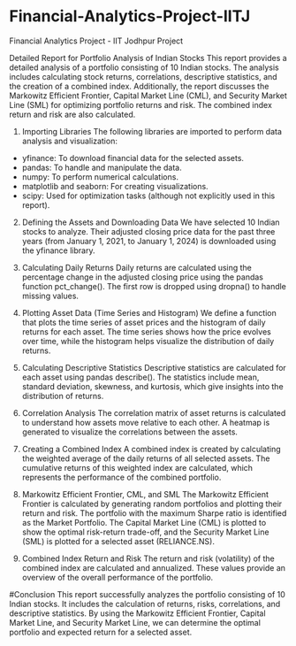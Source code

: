 # Financial-Analytics-Project-IITJ
Financial Analytics Project - IIT Jodhpur Project 

Detailed Report for Portfolio Analysis of Indian Stocks
This report provides a detailed analysis of a portfolio consisting of 10 Indian stocks. 
The analysis includes calculating stock returns, correlations, descriptive statistics, 
and the creation of a combined index. Additionally, the report discusses the Markowitz 
Efficient Frontier, Capital Market Line (CML), and Security Market Line (SML) for optimizing 
portfolio returns and risk. The combined index return and risk are also calculated.

1. Importing Libraries
The following libraries are imported to perform data analysis and visualization:
- yfinance: To download financial data for the selected assets.
- pandas: To handle and manipulate the data.
- numpy: To perform numerical calculations.
- matplotlib and seaborn: For creating visualizations.
- scipy: Used for optimization tasks (although not explicitly used in this report).

2. Defining the Assets and Downloading Data
We have selected 10 Indian stocks to analyze. Their adjusted closing price data for the 
past three years (from January 1, 2021, to January 1, 2024) is downloaded using the yfinance
library.

3. Calculating Daily Returns
Daily returns are calculated using the percentage change in the adjusted closing price 
using the pandas function pct_change(). The first row is dropped using dropna() to handle missing
values.

4. Plotting Asset Data (Time Series and Histogram)
We define a function that plots the time series of asset prices and the histogram of 
daily returns for each asset. The time series shows how the price evolves over time, 
while the histogram helps visualize the distribution of daily returns.

5. Calculating Descriptive Statistics
Descriptive statistics are calculated for each asset using pandas describe(). 
The statistics include mean, standard deviation, skewness, and kurtosis, 
which give insights into the distribution of returns.

6. Correlation Analysis
The correlation matrix of asset returns is calculated to understand how assets move relative to each
other. 
A heatmap is generated to visualize the correlations between the assets.

7. Creating a Combined Index
A combined index is created by calculating the weighted average of the daily returns of all selected
assets. 
The cumulative returns of this weighted index are calculated, which represents the performance of
the combined portfolio.

8. Markowitz Efficient Frontier, CML, and SML
The Markowitz Efficient Frontier is calculated by generating random portfolios and plotting their
return and risk. 
The portfolio with the maximum Sharpe ratio is identified as the Market Portfolio. 
The Capital Market Line (CML) is plotted to show the optimal risk-return trade-off, 
and the Security Market Line (SML) is plotted for a selected asset (RELIANCE.NS).

9. Combined Index Return and Risk
The return and risk (volatility) of the combined index are calculated and annualized.
These values provide an overview of the overall performance of the portfolio.

#Conclusion
This report successfully analyzes the portfolio consisting of 10 Indian stocks. 
It includes the calculation of returns, risks, correlations, and descriptive statistics. 
By using the Markowitz Efficient Frontier, Capital Market Line, and Security Market Line, 
we can determine the optimal portfolio and expected return for a selected asset.
